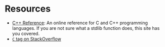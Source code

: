 # Resources

- [C++ Reference](https://en.cppreference.com/w/c): An online reference for C and C++ programming languages.
 If you are not sure what a stdlib function does, this site has you covered.
- [`C` tag on StackOverflow](https://stackoverflow.com/questions/tagged/c)
